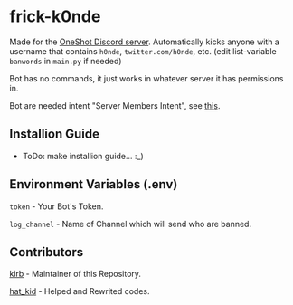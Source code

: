 # frick-k0nde

Made for the [OneShot Discord server](https://discord.gg/oneshot).
Automatically kicks anyone with a username that contains `h0nde`, `twitter.com/h0nde`, etc.
(edit list-variable `banwords` in `main.py` if needed)

Bot has no commands, it just works in whatever server it has permissions in.

Bot are needed intent "Server Members Intent", see [this](https://discordpy.readthedocs.io/en/latest/api.html#discord.Intents.members).

## Installion Guide

- ToDo: make installion guide... :_)

## Environment Variables (.env)

`token` - Your Bot's Token.

`log_channel` - Name of Channel which will send who are banned.

## Contributors

[kirb](https://github.com/depressedtimbit) - Maintainer of this Repository.

[hat_kid](https://github.com/thehatkid) - Helped and Rewrited codes.